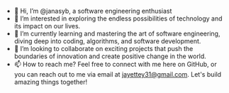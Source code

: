 - 👋 Hi, I’m @janasyb, a software engineering enthusiast
- 👀 I’m interested in exploring the endless possibilities of technology and its impact on our lives.
- 🌱 I’m currently learning and mastering the art of software engineering, diving deep into coding, algorithms, and software development.
- 💞️ I’m looking to collaborate on exciting projects that push the boundaries of innovation and create positive change in the world.
- 📫 How to reach me? Feel free to connect with me here on GitHub, or you can reach out to me via email at jayettey31@gmail.com. Let's build amazing things together!

<!---
janasyb/janasyb is a ✨ special ✨ repository because its `README.md` (this file) appears on your GitHub profile.
You can click the Preview link to take a look at your changes.
--->
